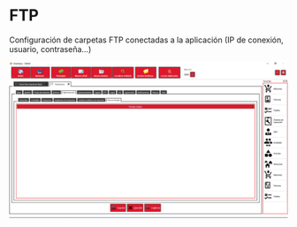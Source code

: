 # FTP

Configuración de carpetas FTP conectadas a la aplicación \(IP de conexión, usuario, contraseña...\)

![](../../../.gitbook/assets/image%20%28427%29.png)

